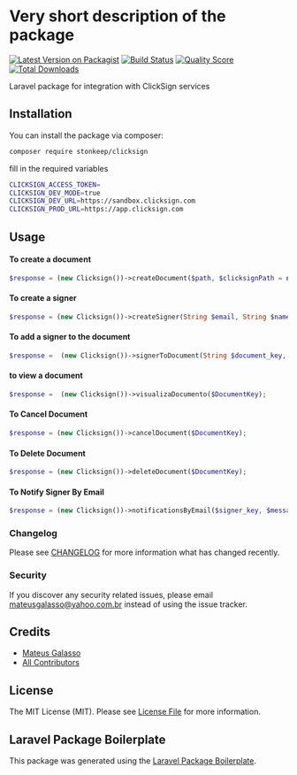# Very short description of the package

[![Latest Version on Packagist](https://img.shields.io/packagist/v/stonkeep/clicksign.svg?style=flat-square)](https://packagist.org/packages/stonkeep/clicksign)
[![Build Status](https://img.shields.io/travis/stonkeep/clicksign/master.svg?style=flat-square)](https://travis-ci.org/stonkeep/clicksign)
[![Quality Score](https://img.shields.io/scrutinizer/g/stonkeep/clicksign.svg?style=flat-square)](https://scrutinizer-ci.com/g/stonkeep/clicksign)
[![Total Downloads](https://img.shields.io/packagist/dt/stonkeep/clicksign.svg?style=flat-square)](https://packagist.org/packages/stonkeep/clicksign)

Laravel package for integration with ClickSign services

## Installation

You can install the package via composer:

```bash
composer require stonkeep/clicksign
```

fill in the required variables
```bash
CLICKSIGN_ACCESS_TOKEN=
CLICKSIGN_DEV_MODE=true
CLICKSIGN_DEV_URL=https://sandbox.clicksign.com
CLICKSIGN_PROD_URL=https://app.clicksign.com
```

## Usage

#### To create a document
``` php
$response = (new Clicksign())->createDocument($path, $clicksignPath = null, $mimetype = 'application/pdf', $deadline = null, $autoClose = true, $locale = 'pt-BR', $sequence_enabled = false);
```

#### To create a signer
``` php
$response = (new Clicksign())->createSigner(String $email, String $name, $phoneNumber = null, $documentation = false, $birthday = null, $has_documentation = false);
```

#### To add a signer to the document
``` php
$response =  (new Clicksign())->signerToDocument(String $document_key, $signer_key, $sign_as = 'approve', $message = null);
```
#### to view a document
``` php
$response =  (new Clicksign())->visualizaDocumento($DocumentKey);
```
#### To Cancel Document
``` php
$response = (new Clicksign())->cancelDocument($DocumentKey);
```
#### To Delete Document
``` php
$response = (new Clicksign())->deleteDocument($DocumentKey);
```
#### To Notify Signer By Email
``` php
$response = (new Clicksign())->notificationsByEmail($signer_key, $message = null);
```


### Changelog

Please see [CHANGELOG](CHANGELOG.md) for more information what has changed recently.

### Security

If you discover any security related issues, please email mateusgalasso@yahoo.com.br instead of using the issue tracker.

## Credits

- [Mateus Galasso](https://github.com/stonkeep)
- [All Contributors](../../contributors)

## License

The MIT License (MIT). Please see [License File](LICENSE.md) for more information.

## Laravel Package Boilerplate

This package was generated using the [Laravel Package Boilerplate](https://laravelpackageboilerplate.com).

